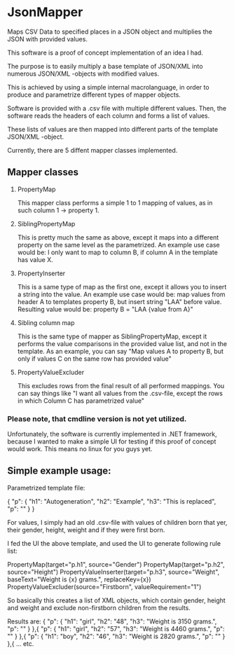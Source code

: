 # JsonMapper
Maps CSV Data to specified places in a JSON object and multiplies the JSON with provided values.

This software is a proof of concept implementation of an idea I had.

The purpose is to easily multiply a base template of JSON/XML into numerous JSON/XML -objects with modified values.

This is achieved by using a simple internal macrolanguage, in order to produce and parametrize different types of mapper objects.

Software is provided with a .csv file with multiple different values.
Then, the software reads the headers of each column and forms a list of values.

These lists of values are then mapped into different parts of the template JSON/XML -object.

Currently, there are 5 diffent mapper classes implemented.

## Mapper classes

1. PropertyMap 


   This mapper class performs a simple 1 to 1 mapping of values, as in such column 1 -> property 1.

2. SiblingPropertyMap 


   This is pretty much the same as above, except it maps into a different property on the same level as the parametrized.
   An example use case would be: I only want to map to column B, if column A in the template has value X.

3. PropertyInserter


   This is a same type of map as the first one, except it allows you to insert a string into the value. 
   An example use case would be: map values from header A to templates property B, but insert string "LAA" before value.
   Resulting value would be: property B = "LAA {value from A}"

4. Sibling column map


    This is the same type of mapper as SiblingPropertyMap, except it performs the value comparisons in the provided value list, 
    and not in the template. As an example, you can say "Map values A to property B, but only if values C on the same row has provided value"

5.  PropertyValueExcluder


    This excludes rows from the final result of all performed mappings. You can say things like "I want all values from the .csv-file,
    except the rows in which Column C has parametrized value" 


### Please note, that cmdline version is not yet utilized.
Unfortunately, the software is currently implemented in .NET framework, because I wanted to make a simple UI for testing if this proof of concept would work.
This means no linux for you guys yet.

## Simple example usage:

Parametrized template file:

{
  "p": {
    "h1": "Autogeneration",
    "h2": "Example",
    "h3": "This is replaced",
    "p": ""
  }
}

For values, I simply had an old .csv-file with values of children born that yer, their gender, height, weight and if they were first born.

I fed the UI the above template, and used the UI to generate following rule list:

PropertyMap(target="p.h1", source="Gender")
PropertyMap(target="p.h2", source="Height")
PropertyValueInserter(target="p.h3", source="Weight", baseText="Weight is {x} grams.", replaceKey={x})
PropertyValueExcluder(source="Firstborn", valueRequirement="1")

So basically this creates a list of XML objects, which contain gender, height and weight and exclude non-firstborn children from the results.

Results are: 
{
  "p": {
    "h1": "girl",
    "h2": "48",
    "h3": "Weight is 3150 grams.",
    "p": ""
  }
},{
  "p": {
    "h1": "girl",
    "h2": "57",
    "h3": "Weight is 4460 grams.",
    "p": ""
  }
},{
  "p": {
    "h1": "boy",
    "h2": "46",
    "h3": "Weight is 2820 grams.",
    "p": ""
  }
},{
... etc.